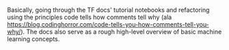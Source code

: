 Basically, going through the TF docs' tutorial notebooks and refactoring using the principles code tells how comments tell why (ala https://blog.codinghorror.com/code-tells-you-how-comments-tell-you-why/). The docs also serve as a rough high-level overview of basic machine learning concepts.

